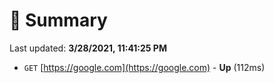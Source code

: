 # 📖 Summary
Last updated: **3/28/2021, 11:41:25 PM**

- `GET` [https://google.com](https://google.com) - **Up** (112ms)
